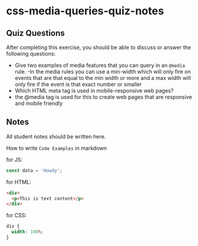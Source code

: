 # css-media-queries-quiz-notes

## Quiz Questions

After completing this exercise, you should be able to discuss or answer the following questions:

- Give two examples of media features that you can query in an `@media` rule.
  -In the media rules you can use a min-width which will only fire on events that are that equal to the min width or more and a max width will only fire if the event is that exact number or smaller
- Which HTML meta tag is used in mobile-responsive web pages?
- the @media tag is used for this to create web pages that are responsive and mobile friendly

## Notes

All student notes should be written here.

How to write `Code Examples` in markdown

for JS:

```javascript
const data = 'Howdy';
```

for HTML:

```html
<div>
  <p>This is text content</p>
</div>
```

for CSS:

```css
div {
  width: 100%;
}
```
